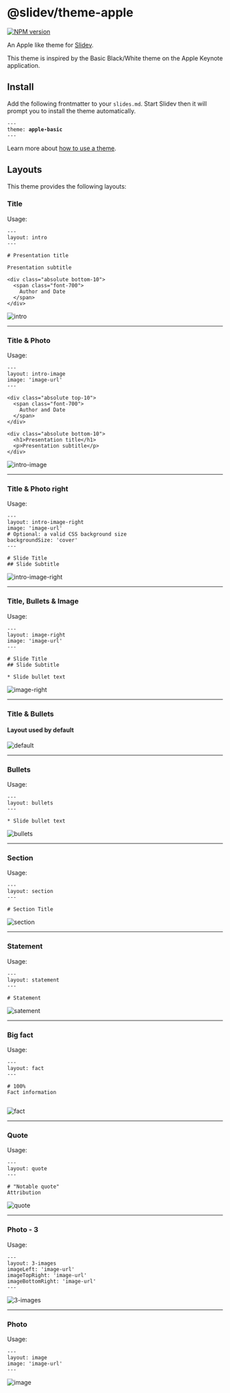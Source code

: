 # @slidev/theme-apple

[![NPM version](https://img.shields.io/npm/v/@slidev/theme-apple-basic?color=3AB9D4&label=)](https://www.npmjs.com/package/@slidev/theme-apple-basic)

An Apple like theme for [Slidev](https://github.com/slidevjs/slidev).

This theme is inspired by the Basic Black/White theme on the Apple Keynote application.


## Install

Add the following frontmatter to your `slides.md`. Start Slidev then it will prompt you to install the theme automatically.

<pre><code>---
theme: <b>apple-basic</b>
---</code></pre>

Learn more about [how to use a theme](https://sli.dev/themes/use).

## Layouts

This theme provides the following layouts:

### Title
Usage: 
```
---
layout: intro
---

# Presentation title

Presentation subtitle

<div class="absolute bottom-10">
  <span class="font-700">
    Author and Date
  </span>
</div>

```
![intro](https://i.imgur.com/gnB4oa8.png)

---

### Title & Photo
Usage:
```
---
layout: intro-image
image: 'image-url'
---

<div class="absolute top-10">
  <span class="font-700">
    Author and Date
  </span>
</div>

<div class="absolute bottom-10">
  <h1>Presentation title</h1>
  <p>Presentation subtitle</p>
</div>

```
![intro-image](https://i.imgur.com/976e8Hu.png)

---

### Title & Photo right
Usage:
```
---
layout: intro-image-right
image: 'image-url'
# Optional: a valid CSS background size
backgroundSize: 'cover'
---

# Slide Title
## Slide Subtitle

```
![intro-image-right](https://i.imgur.com/dE1r2bg.png)

---

### Title, Bullets & Image 
Usage: 
```
---
layout: image-right
image: 'image-url'
---

# Slide Title
## Slide Subtitle

* Slide bullet text

```
![image-right](https://i.imgur.com/llEB75J.png)

---

### Title & Bullets
#### Layout used by default
![default](https://i.imgur.com/Glu7KWK.png)

---

### Bullets
Usage: 
```
---
layout: bullets
---

* Slide bullet text

```
![bullets](https://i.imgur.com/rvQJMMc.png)

---

### Section
Usage: 
```
---
layout: section
---

# Section Title

```
![section](https://i.imgur.com/vnL8XOB.png)

---

### Statement
Usage: 
```
---
layout: statement
---

# Statement

```
![satement](https://i.imgur.com/Em3e8g3.png)

---

### Big fact
Usage: 
```
---
layout: fact
---

# 100%
Fact information


```
![fact](https://i.imgur.com/hPL7qOj.png)

---

### Quote
Usage: 
```
---
layout: quote
---

# "Notable quote"
Attribution

```
![quote](https://i.imgur.com/DMpzz0g.png)

---

### Photo - 3
Usage: 
```
---
layout: 3-images
imageLeft: 'image-url'
imageTopRight: 'image-url'
imageBottomRight: 'image-url'
---
```   
![3-images](https://i.imgur.com/Lun6FnS.png)

---

### Photo
Usage: 
```
---
layout: image
image: 'image-url'
---
```
![image](https://i.imgur.com/S9TQ2AZ.png)



